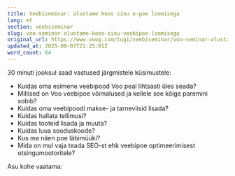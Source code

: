 ```yaml
---
title: Veebiseminar: alustame koos sinu e-poe loomisega
lang: et
section: veebiseminar
slug: voo-seminar-alustame-koos-sinu-veebipoe-loomisega
original_url: https://www.voog.com/tugi/veebiseminar/voo-seminar-alustame-koos-sinu-veebipoe-loomisega
updated_at: 2025-08-07T21:25:01Z
word_count: 64
---
```

30 minuti jooksul saad vastused järgmistele küsimustele:

- Kuidas oma esimene veebipood Voo peal lihtsasti üles seada?
- Millised on Voo veebipoe võimalused ja kellele see kõige paremini sobib?
- Kuidas oma veebipoodi makse- ja tarneviisid lisada?
- Kuidas hallata tellimusi?
- Kuidas tooteid lisada ja muuta?
- Kuidas luua sooduskoode?
- Kus ma näen poe läbimüüki?
- Mida on mul vaja teada SEO-st ehk veebipoe optimeerimisest otsingumootoritele?

Asu kohe vaatama:
